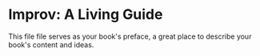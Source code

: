 # Improv: A Living Guide

This file file serves as your book's preface, a great place to describe your book's content and ideas.

